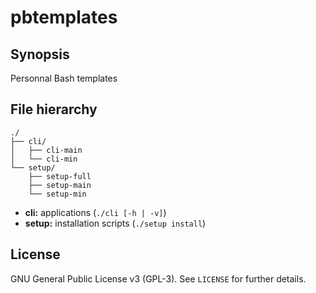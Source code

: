 # pbtemplates

## Synopsis

Personnal Bash templates

## File hierarchy

```
./
├── cli/
│   ├── cli-main
│   └── cli-min
└── setup/
    ├── setup-full
    ├── setup-main
    └── setup-min
```

  - **cli:** applications (`./cli [-h | -v]`)
  - **setup:** installation scripts (`./setup install`)

## License

GNU General Public License v3 (GPL-3). See `LICENSE` for further details.  

